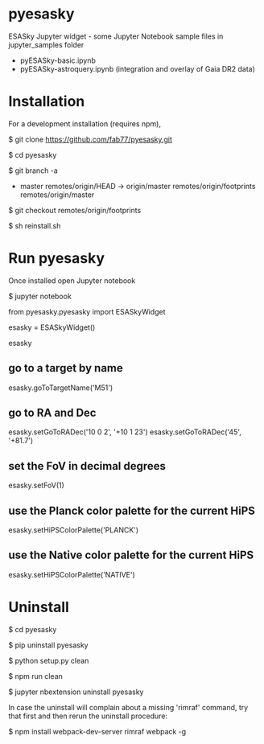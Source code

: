 # pyesasky

ESASky Jupyter widget - some Jupyter Notebook sample files in jupyter_samples folder

- pyESASky-basic.ipynb
- pyESASky-astroquery.ipynb (integration and overlay of Gaia DR2 data)



# Installation

For a development installation (requires npm),

$ git clone https://github.com/fab77/pyesasky.git

$ cd pyesasky

$ git branch -a
* master
  remotes/origin/HEAD -> origin/master
  remotes/origin/footprints
  remotes/origin/master

$ git checkout remotes/origin/footprints

$ sh reinstall.sh


# Run pyesasky


Once installed open Jupyter notebook

$ jupyter notebook


from pyesasky.pyesasky import ESASkyWidget

esasky = ESASkyWidget()

esasky



## go to a target by name
esasky.goToTargetName('M51')

## go to RA and Dec
esasky.setGoToRADec('10 0 2', '+10 1 23')
esasky.setGoToRADec('45', '+81.7')

## set the FoV in decimal degrees
esasky.setFoV(1)

## use the Planck color palette for the current HiPS
esasky.setHiPSColorPalette('PLANCK')

## use the Native color palette for the current HiPS
esasky.setHiPSColorPalette('NATIVE')




# Uninstall

$ cd pyesasky

$ pip uninstall pyesasky

$ python setup.py clean

$ npm run clean

$ jupyter nbextension uninstall pyesasky

In case the uninstall will complain about a missing 'rimraf' command, try that first and then rerun the uninstall procedure:

$ npm install webpack-dev-server rimraf webpack -g

